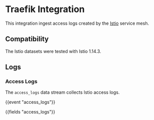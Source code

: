 # Traefik Integration

This integration ingest access logs created by the [Istio](https://istio.io/) service mesh.

## Compatibility

The Istio datasets were tested with Istio 1.14.3.

## Logs

### Access Logs

The `access_logs` data stream collects Istio access logs.

{{event "access_logs"}}

{{fields "access_logs"}}

